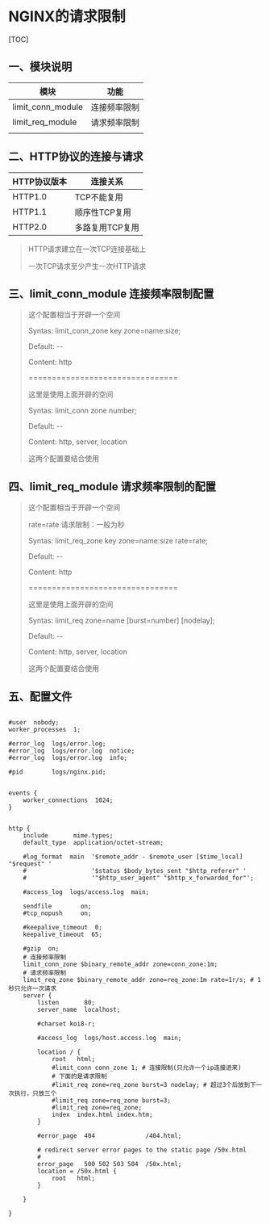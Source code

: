 # NGINX的请求限制

[TOC]

## 一、模块说明

| 模块              | 功能         |
| ----------------- | ------------ |
| limit_conn_module | 连接频率限制 |
| limit_req_module  | 请求频率限制 |
|                   |              |



## 二、HTTP协议的连接与请求

| HTTP协议版本 | 连接关系        |
| ------------ | --------------- |
| HTTP1.0      | TCP不能复用     |
| HTTP1.1      | 顺序性TCP复用   |
| HTTP2.0      | 多路复用TCP复用 |

> HTTP请求建立在一次TCP连接基础上
>
> 一次TCP请求至少产生一次HTTP请求



## 三、limit_conn_module 连接频率限制配置

> 这个配置相当于开辟一个空间
>
> Syntas: limit_conn_zone key zone=name:size;
>
> Default: --
>
> Content: http
>
> ================================
>
> 这里是使用上面开辟的空间
>
> Syntas: limit_conn zone number;
>
> Default: --
>
> Content: http, server, location
>
> 这两个配置要结合使用



## 四、limit_req_module 请求频率限制的配置

> 这个配置相当于开辟一个空间
>
>  rate=rate 请求限制：一般为秒
>
> Syntas: limit_req_zone key zone=name:size rate=rate;
>
> Default: --
>
> Content: http
>
> ================================
>
> 这里是使用上面开辟的空间
>
> Syntas: limit_req zone=name [burst=number] [nodelay];
>
> Default: --
>
> Content: http, server, location
>
> 这两个配置要结合使用



## 五、配置文件

```shell

#user  nobody;
worker_processes  1;

#error_log  logs/error.log;
#error_log  logs/error.log  notice;
#error_log  logs/error.log  info;

#pid        logs/nginx.pid;


events {
    worker_connections  1024;
}


http {
    include       mime.types;
    default_type  application/octet-stream;

    #log_format  main  '$remote_addr - $remote_user [$time_local] "$request" '
    #                  '$status $body_bytes_sent "$http_referer" '
    #                  '"$http_user_agent" "$http_x_forwarded_for"';

    #access_log  logs/access.log  main;

    sendfile        on;
    #tcp_nopush     on;

    #keepalive_timeout  0;
    keepalive_timeout  65;

    #gzip  on;
    # 连接频率限制
	limit_conn_zone $binary_remote_addr zone=conn_zone:1m;
	# 请求频率限制
	limit_req_zone $binary_remote_addr zone=req_zone:1m rate=1r/s; # 1秒只允许一次请求
    server {
        listen       80;
        server_name  localhost;

        #charset koi8-r;

        #access_log  logs/host.access.log  main;

        location / {
            root   html;
            #limit_conn conn_zone 1; # 连接限制(只允许一个ip连接进来)
            # 下面的是请求限制
            #limit_req zone=req_zone burst=3 nodelay; # 超过3个后放到下一次执行，只放三个
            #limit_req zone=req_zone burst=3;
            #limit_req zone=req_zone;
            index  index.html index.htm;
        }

        #error_page  404              /404.html;

        # redirect server error pages to the static page /50x.html
        #
        error_page   500 502 503 504  /50x.html;
        location = /50x.html {
            root   html;
        }
     
    }

}
```







